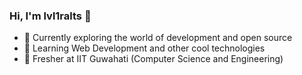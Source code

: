 ### Hi, I'm lvl1ralts 👋

- 🚀 Currently exploring the world of development and open source
- 🎯 Learning Web Development and other cool technologies
- 🏫 Fresher at IIT Guwahati (Computer Science and Engineering)
